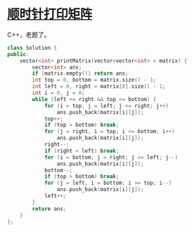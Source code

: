 # [顺时针打印矩阵](https://www.nowcoder.com/practice/9b4c81a02cd34f76be2659fa0d54342a?tpId=13&tqId=11172&rp=1&ru=/ta/coding-interviews&qru=/ta/coding-interviews/question-ranking )

C++，老题了。

```cpp
class Solution {
public:
    vector<int> printMatrix(vector<vector<int> > matrix) {
        vector<int> ans;
        if (matrix.empty()) return ans;
        int top = 0, bottom = matrix.size() - 1;
        int left = 0, right = matrix[0].size() - 1;
        int i = 0, j = 0;
        while (left <= right && top <= bottom) {
            for (i = top, j = left; j <= right; j++) 
                ans.push_back(matrix[i][j]);
            top++;
            if (top > bottom) break;
            for (j = right, i = top; i <= bottom; i++)
                ans.push_back(matrix[i][j]);
            right--;
            if (right < left) break;
            for (i = bottom, j = right; j >= left; j--)
                ans.push_back(matrix[i][j]);
            bottom--;
            if (top > bottom) break;
            for (j = left, i = bottom; i >= top; i--)
                ans.push_back(matrix[i][j]);
            left++;
        }
        return ans;
    }
};
```

